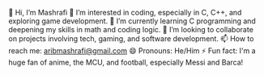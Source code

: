 👋 Hi, I’m Mashrafi
👀 I’m interested in coding, especially in C, C++, and exploring game development.
🌱 I’m currently learning C programming and deepening my skills in math and coding logic.
💞️ I’m looking to collaborate on projects involving tech, gaming, and software development.
📫 How to reach me: aribmashrafi@gmail.com 
😄 Pronouns: He/Him
⚡ Fun fact: I'm a huge fan of anime, the MCU, and football, especially Messi and Barca!

<!---
MasH-is-here/MasH-is-here is a ✨ special ✨ repository because its `README.md` (this file) appears on your GitHub profile.
You can click the Preview link to take a look at your changes.
--->

